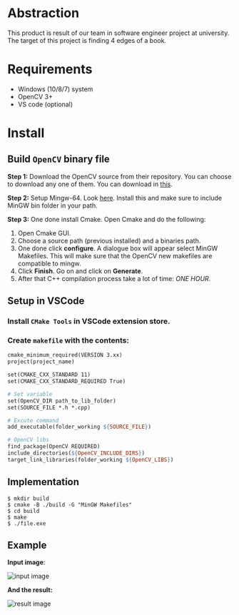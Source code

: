 # Abstraction
This product is result of our team in software engineer project at university. The target of this project is finding 4 edges of a book.

# Requirements
* Windows (10/8/7) system
* OpenCV 3+
* VS code (optional)

# Install
## Build ```OpenCV``` binary file

**Step 1:** Download the OpenCV source from their repository. You can choose to download any one of them. You can download in [this](github.com/opencv/opencv/releases).

**Step 2:** Setup Mingw-64. Look [here](https://sourceforge.net/projects/mingw-w64/files/). Install this and make sure to include MinGW bin folder in your path.

**Step 3:** One done install Cmake. Open Cmake and do the following:

1. Open Cmake GUI.
2. Choose a source path (previous installed) and a binaries path.
3. One done click **configure**. A dialogue box will appear select MinGW Makefiles. This will make sure that the OpenCV new makefiles are compatible to mingw.
4. Click **Finish**. Go on and click on **Generate**.
5. After that C++ compilation process take a lot of time: *ONE HOUR*.
## Setup in VSCode
### Install ```CMake Tools``` in VSCode extension store.
### Create ```makefile``` with the contents:
```makefile
cmake_minimum_required(VERSION 3.xx)
project(project_name)

set(CMAKE_CXX_STANDARD 11)
set(CMAKE_CXX_STANDARD_REQUIRED True)

# Set variable
set(OpenCV_DIR path_to_lib_folder)
set(SOURCE_FILE *.h *.cpp)

# Excute command
add_executable(folder_working ${SOURCE_FILE})

# OpenCV libs
find_package(OpenCV REQUIRED)
include_directories(${OpenCV_INCLUDE_DIRS})
target_link_libraries(folder_working ${OpenCV_LIBS})
```
## Implementation
```git-bash
$ mkdir build
$ cmake -B ./build -G "MinGW Makefiles"
$ cd build
$ make   
$ ./file.exe
```

## Example

**Input image**:

![input image](./data/picture.png) 

**And the result:**

![result image](./data/detect.png)
